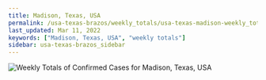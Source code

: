 ```yaml
---
title: Madison, Texas, USA
permalink: /usa-texas-brazos/weekly_totals/usa-texas-madison-weekly_totals.html
last_updated: Mar 11, 2022
keywords: ["Madison, Texas, USA", "weekly totals"]
sidebar: usa-texas-brazos_sidebar
---
```


![Weekly Totals of Confirmed Cases for Madison, Texas, USA](/covid_tracker/images/graphs/usa-texas-madison-weekly_totals_graph.png)
